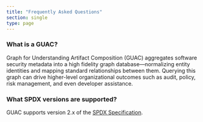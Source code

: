 ```yaml
---
title: "Frequently Asked Questions"
section: single
type: page
---
```


### What is a GUAC?

Graph for Understanding Artifact Composition (GUAC) aggregates software security
metadata into a high fidelity graph database—normalizing entity identities and
mapping standard relationships between them. Querying this graph can drive
higher-level organizational outcomes such as audit, policy, risk management, and
even developer assistance.

### What SPDX versions are supported?

GUAC supports version 2.x of the [SPDX Specification](https://spdx.dev/use/specifications/).
